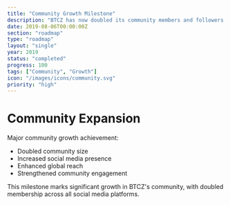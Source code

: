 ```yaml
---
title: "Community Growth Milestone"
description: "BTCZ has now doubled its community members and followers across social media"
date: 2019-08-06T00:00:00Z
section: "roadmap"
type: "roadmap"
layout: "single"
year: 2019
status: "completed"
progress: 100
tags: ["Community", "Growth"]
icon: "/images/icons/community.svg"
priority: "high"
---
```


# Community Expansion

Major community growth achievement:
- Doubled community size
- Increased social media presence
- Enhanced global reach
- Strengthened community engagement

This milestone marks significant growth in BTCZ's community, with doubled membership across all social media platforms.
